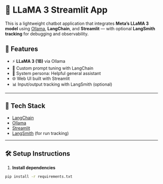 # 🦙 LLaMA 3 Streamlit App

This is a lightweight chatbot application that integrates **Meta’s LLaMA 3 model** using [Ollama](https://ollama.com/), **LangChain**, and **Streamlit** — with optional **LangSmith tracking** for debugging and observability.

## 🚀 Features

- ⚡ **LLaMA 3 (1B)** via Ollama
- 💬 Custom prompt tuning with LangChain
- 🧠 System persona: Helpful general assistant
- 🌐 Web UI built with Streamlit
- 📊 Input/output tracking with LangSmith (optional)

---

## 🧰 Tech Stack

- [LangChain](https://www.langchain.com/)
- [Ollama](https://ollama.com/)
- [Streamlit](https://streamlit.io/)
- [LangSmith](https://smith.langchain.com/) (for run tracking)

---

## 🛠️ Setup Instructions

1. **Install dependencies**

```bash
pip install -r requirements.txt
